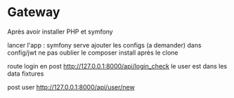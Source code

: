 # Gateway

Après avoir installer PHP et symfony

lancer l'app : symfony serve
ajouter les configs (a demander) dans config/jwt 
ne pas oublier le composer install après le clone

route login en post http://127.0.0.1:8000/api/login_check
le user est dans les data fixtures

post user http://127.0.0.1:8000/api/user/new 